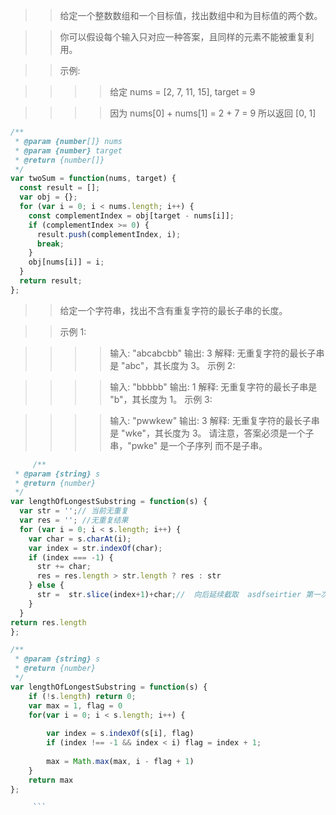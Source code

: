 >>给定一个整数数组和一个目标值，找出数组中和为目标值的两个数。

>>你可以假设每个输入只对应一种答案，且同样的元素不能被重复利用。

>>示例:

>>>>给定 nums = [2, 7, 11, 15], target = 9

>>>>因为 nums[0] + nums[1] = 2 + 7 = 9
所以返回 [0, 1]
```javaScript
/**
 * @param {number[]} nums
 * @param {number} target
 * @return {number[]}
 */
var twoSum = function(nums, target) {
  const result = [];
  var obj = {};
  for (var i = 0; i < nums.length; i++) {
    const complementIndex = obj[target - nums[i]];
    if (complementIndex >= 0) {
      result.push(complementIndex, i);
      break;
    }
    obj[nums[i]] = i;
  }
  return result;
};

```


>>给定一个字符串，找出不含有重复字符的最长子串的长度。

>>示例 1:

>>>>输入: "abcabcbb"
>>>>输出: 3 
>>>>解释: 无重复字符的最长子串是 "abc"，其长度为 3。
>>>>示例 2:

>>>>输入: "bbbbb"
>>>>输出: 1
>>>>解释: 无重复字符的最长子串是 "b"，其长度为 1。
>>示例 3:

>>>>输入: "pwwkew"
>>>>输出: 3
>>>>解释: 无重复字符的最长子串是 "wke"，其长度为 3。
     请注意，答案必须是一个子串，"pwke" 是一个子序列 而不是子串。

```javaScript
     /**
 * @param {string} s
 * @return {number}
 */
var lengthOfLongestSubstring = function(s) {
  var str = '';// 当前无重复
  var res = ''; //无重复结果
  for (var i = 0; i < s.length; i++) {
    var char = s.charAt(i);
    var index = str.indexOf(char);
    if (index === -1) {
      str += char;
      res = res.length > str.length ? res : str
    } else {       
      str =  str.slice(index+1)+char;//  向后延续截取  asdfseirtier 第一次 截取 asdfs  df
    }
  }
return res.length
};

/**
 * @param {string} s
 * @return {number}
 */
var lengthOfLongestSubstring = function(s) {
    if (!s.length) return 0;
    var max = 1, flag = 0
    for(var i = 0; i < s.length; i++) {
        
        var index = s.indexOf(s[i], flag) 
        if (index !== -1 && index < i) flag = index + 1;
        
        max = Math.max(max, i - flag + 1)
    }
    return max
};

     ```